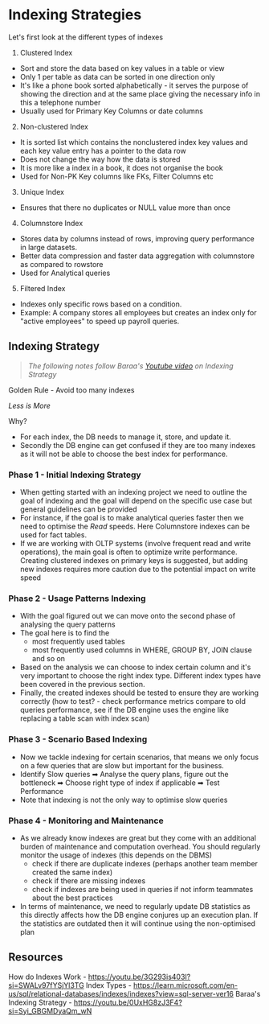 # **Indexing Strategies**

Let's first look at the different types of indexes

1. Clustered Index
- Sort and store the data based on key values in a table or view
- Only 1 per table as data can be sorted in one direction only
- It's like a phone book sorted alphabetically - it serves the purpose of showing the direction and at the same place giving the necessary info in this a telephone number
- Usually used for Primary Key Columns or date columns

2. Non-clustered Index
- It is sorted list which contains the nonclustered index key values and each key value entry has a pointer to the data row
- Does not change the way how the data is stored
- It is more like a index in a book, it does not organise the book
- Used for Non-PK Key columns like FKs, Filter Columns etc

3. Unique Index
- Ensures that there no duplicates or NULL value more than once

4. Columnstore Index
- Stores data by columns instead of rows, improving query performance in large datasets.
- Better data compression and faster data aggregation with columnstore as compared to rowstore
- Used for Analytical queries

5. Filtered Index
- Indexes only specific rows based on a condition.
- Example: A company stores all employees but creates an index only for "active employees" to speed up payroll queries.

## Indexing Strategy

> *The following notes follow Baraa's [Youtube video](https://www.youtube.com/watch?v=0UxHG8zJ3F4&ab_channel=DatawithBaraa) on Indexing Strategy*


Golden Rule - Avoid too many indexes

*Less is More*

Why?
- For each index, the DB needs to manage it, store, and update it.
- Secondly the DB engine can get confused if they are too many indexes as it will not be able to choose the best index for performance.

### Phase 1 - Initial Indexing Strategy
- When getting started with an indexing project we need to outline the goal of indexing and the goal will depend on the specific use case but general guidelines can be provided
- For instance, if the goal is to make analytical queries faster then we need to optimise the *Read* speeds. Here Columnstore indexes can be used for fact tables.
- If we are working with OLTP systems (involve frequent read and write operations), the main goal is often to optimize write performance. Creating clustered indexes on primary keys is suggested, but adding new indexes requires more caution due to the potential impact on write speed

### Phase 2 - Usage Patterns Indexing
- With the goal figured out we can move onto the second phase of analysing the query patterns
- The goal here is to find the 
    - most frequently used tables
    - most frequently used columns in WHERE, GROUP BY, JOIN clause and so on
- Based on the analysis we can choose to index certain column and it's very important to choose the right index type. Different index types have been covered in the previous section.
- Finally, the created indexes should be tested to ensure they are working correctly (how to test? - check performance metrics compare to old queries performance, see if the DB engine uses the engine like replacing a table scan with index scan)

### Phase 3 - Scenario Based Indexing
- Now we tackle indexing for certain scenarios, that means we only focus on a few queries that are slow but important for the business.
- Identify Slow queries ➡ Analyse the query plans, figure out the bottleneck ➡ Choose right type of index if applicable ➡ Test Performance
- Note that indexing is not the only way to optimise slow queries

### Phase 4 - Monitoring and Maintenance
- As we already know indexes are great but they come with an additional burden of maintenance and computation overhead. You should regularly monitor the usage of indexes (this depends on the DBMS)
    - check if there are duplicate indexes (perhaps another team member created the same index)
    - check if there are missing indexes
    - check if indexes are being used in queries if not inform teammates about the best practices
- In terms of maintenance, we need to regularly update DB statistics as this directly affects how the DB engine conjures up an execution plan. If the statistics are outdated then it will continue using the non-optimised plan


## Resources
How do Indexes Work - https://youtu.be/3G293is403I?si=SWALv97fYSjYl3TG
Index Types - https://learn.microsoft.com/en-us/sql/relational-databases/indexes/indexes?view=sql-server-ver16
Baraa's Indexing Strategy - https://youtu.be/0UxHG8zJ3F4?si=Syi_GBGMDyaQm_wN